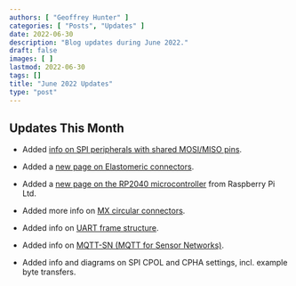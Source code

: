 ```yaml
---
authors: [ "Geoffrey Hunter" ]
categories: [ "Posts", "Updates" ]
date: 2022-06-30
description: "Blog updates during June 2022."
draft: false
images: [ ]
lastmod: 2022-06-30
tags: []
title: "June 2022 Updates"
type: "post"
---
```


## Updates This Month

* Added [info on SPI peripherals with shared MOSI/MISO pins](/electronics/communication-protocols/spi-communication-protocol/#shared-mosimiso-pins).

* Added a [new page on Elastomeric connectors](/electronics/components/connectors/elastomeric-connectors/).

* Added a [new page on the RP2040 microcontroller](/programming/microcontrollers/raspberry-pi/rp2040/) from Raspberry Pi Ltd.

* Added more info on [MX circular connectors](/electronics/components/connectors/mx-circular-connectors/).

* Added info on [UART frame structure](/electronics/communication-protocols/uart-communication-protocol/#uart-frame-structure).

* Added info on [MQTT-SN (MQTT for Sensor Networks)](/electronics/communication-protocols/mqtt-protocol/#mqtt-sn).

* Added info and diagrams on SPI CPOL and CPHA settings, incl. example byte transfers.